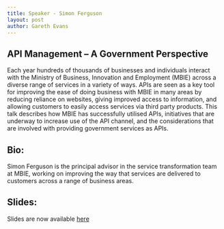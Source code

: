 ```yaml
---
title: Speaker - Simon Ferguson
layout: post
author: Gareth Evans
---
```


## API Management – A Government Perspective
 
Each year hundreds of thousands of businesses and individuals interact with the Ministry of Business, Innovation and Employment (MBIE) across a diverse range of services in a variety of ways. APIs are seen as a key tool for improving the ease of doing business with MBIE in many areas by reducing reliance on websites, giving improved access to information, and allowing customers to easily access services via third party products. This talk describes how MBIE has successfully utilised APIs, initiatives that are underway to increase use of the API channel, and the considerations that are involved with providing government services as APIs.

## Bio:

Simon Ferguson is the principal advisor in the service transformation team at MBIE, working on improving the way that services are delivered to customers across a range of business areas.

## Slides:
 
Slides are now available [here](http://apidaysnz.s3-website-ap-southeast-2.amazonaws.com/ferguson.pdf)
